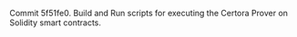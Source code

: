 Commit 5f51fe0.                    Build and Run scripts for executing the Certora Prover on Solidity smart contracts.
